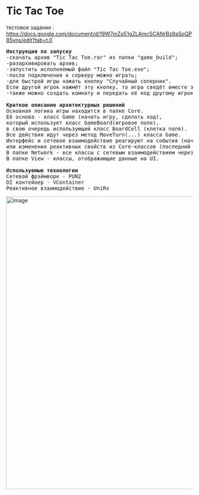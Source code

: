 # Tic Tac Toe
тестовое задание : https://docs.google.com/document/d/19W7mZq51gZLAmcSCANrBz8aSoQP85vns/edit?tab=t.0

<pre>
<b>Инструкция по запуску</b>
-скачать архив "Tic Tac Toe.rar" из папки "game_build";
-разархивировать архив;
-запустить исполняемый файл "Tic Tac Toe.exe";
-после подключения к серверу можно играть;
-для быстрой игры нажать кнопку "Случайный соперник". 
Если другой игрок нажмёт эту кнопку, то игра сведёт вместе этих игроков, и можно начинать игру;
-также можно создать комнату и передать её код другому игроку, если хотите поиграть с товарищем.

<b>Краткое описание архитектурных решений</b>
Основная логика игры находится в папке Core.
Её основа - класс Game (начать игру, сделать ход), 
который использует класс GameBoard(игровое поле), 
в свою очередь использующий класс BoardCell (клетка поля).
Все действия идут через метод MoveTurn(...) класса Game. 
Интерфейс и сетевое взаимодействие реагируют на события (начало, окончание игры) 
или изменения реактивных свойств из Core-классов (последний ход, содержимое клетки поля).
В папке Network - все классы с сетевым взаимодействием через PUN2.
В папке View - классы, отображающие данные на UI.

<b>Используемые технологии</b>
Сетевой фрэймворк - PUN2
DI контейнер - VContainer
Реактивное взаимодействие - UniRx
</pre>
<img width="1457" height="787" alt="image" src="https://github.com/user-attachments/assets/eaf39bba-5f12-47a2-b7e2-d315e2f49be0" />
